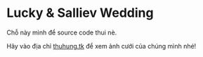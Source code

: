 # Lucky & Salliev Wedding

Chỗ này mình để source code thui nè.

Hãy vào địa chỉ [thuhung.tk](https://thuhung.tk "Hưng & Thu Wedding") để xem ảnh cưới của chúng mình nhé!
